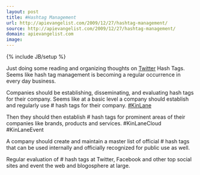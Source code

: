 ```yaml
---
layout: post
title: #Hashtag Management
url: http://apievangelist.com/2009/12/27/hashtag-management/
source: http://apievangelist.com/2009/12/27/hashtag-management/
domain: apievangelist.com
image: 
---
```

{% include JB/setup %}<p>Just doing some reading and organizing thoughts on <a href="http://www.twitter.com">Twitter</a> Hash Tags. Seems like hash tag management is becoming a regular occurrence in every day business.<p></p>
Companies should be establishing, disseminating, and evaluating hash tags for their company. Seems like at a basic level a company should establish and regularly use # hash tags for their company. <a href="http://twitter.com/kinlane">#KinLane</a><p></p>
Then they should then establish # hash tags for prominent areas of their companies like brands, products and services. #KinLaneCloud #KinLaneEvent<p></p>
A company should create and maintain a master list of official # hash tags that can be used internally and officially recognized for public use as well.<p></p>
Regular evaluation of # hash tags at Twitter, Facebook and other top social sites and event the web and blogosphere at large.
</p>
